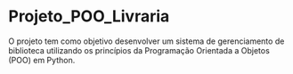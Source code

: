 # Projeto_POO_Livraria
O projeto tem como objetivo desenvolver um sistema de gerenciamento de biblioteca utilizando os princípios da Programação Orientada a Objetos (POO) em Python.
